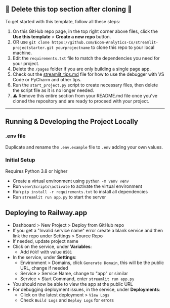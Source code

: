 ## 🚨 Delete this top section after cloning 🚨

To get started with this template, follow all these steps:

1. On this GitHub repo page, in the top right corner above files, click the **Use this template** > **Create a new repo** button.
2. OR use `git clone https://github.com/Ecom-Analytics-Co/streamlit-projectstarter.git yourprojectname` to clone this repo to your local machine.
3. Edit the `requirements.txt` file to match the dependencies you need for your project.
4. Delete the `/pages` folder if you are only building a single page app.
5. Check out the [streamlit_tips.md](streamlit_tips.md) file for how to use the debugger with VS Code or PyCharm and other tips.
6. Run the `start_project.py` script to create necessary files, then delete the script file as it is no longer needed.
7. ⚠️ Remove this entire section from your README.md file once you've cloned the repository and are ready to proceed with your project.

---

## Running & Developing the Project Locally

### .env file
Duplicate and rename the `.env.example` file to `.env` adding your own values.

### Initial Setup
Requires Python 3.8 or higher
- Create a virtual environment using `python -m venv venv`
- Run `venv\Scripts\activate` to activate the virtual environment
- Run `pip install -r requirements.txt` to install all dependencies
- Run `streamlit run app.py` to start the server

## Deploying to Railway.app
- Dashboard > New Project > Deploy from GitHub repo
- If you get a "Invalid service name" error create a blank service and then link the repo under Settings > Source Repo
- If needed, update project name
- Click on the service, under **Variables**:
    - Add `PORT` with value `8501`
- In the service, under **Settings**:
    - Environment > Domains, click `Generate Domain`, this will be the public URL, change if needed
    - Service > Service Name, change to "app" or similar
    - Service > Start Command, enter `streamlit run app.py`
- You should now be able to view the app at the public URL
- For debugging deployment issues, in the service, under **Deployments**:
    - Click on the latest deployment > `View Logs`
    - Check `Build Logs` and `Deploy Logs` for errors
